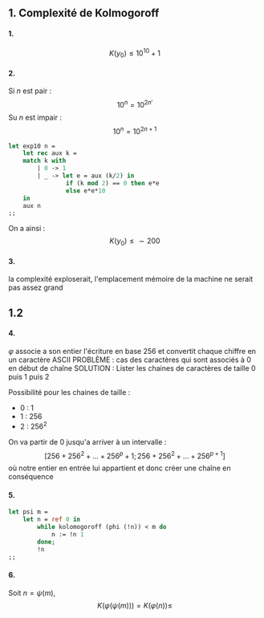 ## 1. Complexité de Kolmogoroff
#### 1.
$$K(y_{0}) \leq 10^{10}+1$$
#### 2.
Si $n$ est pair : 
$$10^{n} = 10^{2n'}$$
Su $n$ est impair : 
$$10^{n} = 10^{2n+1}$$

```Ocaml
let exp10 n =
	let rec aux k =
	match k with
		| 0 -> 1
		| _ -> let e = aux (k/2) in
				if (k mod 2) == 0 then e*e
				else e*e*10
	in
	aux n
;;
```

On a ainsi : 
$$K(y_{0}) \leq \sim200$$

#### 3.
la complexité exploserait, l'emplacement mémoire de la machine ne serait pas assez grand

## 1.2
#### 4.
$\varphi$ associe a son entier l'écriture en base 256 et convertit chaque chiffre en un caractère ASCII
PROBLÈME : cas des caractères qui sont associés à 0 en début de chaîne
SOLUTION : Lister les chaines de caractères de taille 0 puis 1 puis 2

Possibilité pour les chaines de taille :
- $0$ : $1$
- $1$ : $256$
- $2$ : $256^{2}$

On va partir de $0$ jusqu'a arriver à un intervalle :
$$[256 + 256^{2} + \dots + 256^{p} +1; 256 + 256^{2} + \dots + 256^{p+1}]$$
où notre entier en entrée lui appartient et donc créer une chaîne en conséquence

#### 5.
```Ocaml
let psi m =
	let n = ref 0 in
		while kolomogoroff (phi (!n)) < m do
			n := !n 1
		done;
		!n
;;
```

#### 6.
Soit $n=\psi(m)$, 
$$K(\varphi(\psi(m))) = K(\varphi(n)) \leq$$

